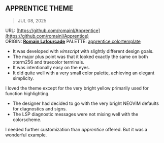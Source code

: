 ## APPRENTICE THEME 
> JUL 08, 2025

URL: [https://github.com/romainl/Apprentice](https://github.com/romainl/Apprentice)  
ORIGIN: [**Romain Lafourcade**](https://github.com/romainl)
PALETTE: [apprentice.colortemplate](apprentice.colortemplate)  

* It was developed with _vimscript_ with slightly different design goals.
* The major plus point was that it looked exactly the same on both xterm256 and truecolor terminals.
* It was intentionally easy on the eyes.
* It did quite well with a very small color palette, achieving an elegant simplicity.

I loved the theme except for the very bright yellow primarily used for function highlighting.

* The designer had decided to go with the very bright NEOVIM defaults for diagnostics and signs.
* The LSP diagnostic messages were not mixing well with the colorscheme.

I needed further customization than _apprentice_ offered.
But it was a wonderful example.
